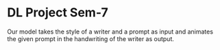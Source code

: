 # DL Project Sem-7

Our model takes the style of a writer and a prompt as input and animates the given prompt in the handwriting of the writer as output. 
